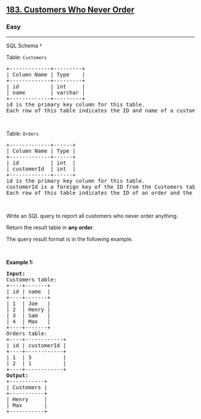 <h2><a href="https://leetcode.com/problems/customers-who-never-order/">183. Customers Who Never Order</a></h2><h3>Easy</h3><hr><div class="sql-schema-wrapper__3VBi"><a class="sql-schema-link__3cEg">SQL Schema<svg viewBox="0 0 24 24" width="1em" height="1em" class="icon__1Md2"><path fill-rule="evenodd" d="M10 6L8.59 7.41 13.17 12l-4.58 4.59L10 18l6-6z"></path></svg></a></div><div><p><font papago-translate="translated" papago-id="0">Table: </font><code>Customers</code></p>

<pre papago-id="0" papago-translate="translated">+-------------+---------+
| Column Name | Type    |
+-------------+---------+
| id          | int     |
| name        | varchar |
+-------------+---------+
id is the primary key column for this table.
Each row of this table indicates the ID and name of a customer.
</pre>

<p>&nbsp;</p>

<p><font papago-translate="translated" papago-id="1">Table: </font><code>Orders</code></p>

<pre papago-id="12" papago-translate="translated">+-------------+------+
| Column Name | Type |
+-------------+------+
| id          | int  |
| customerId  | int  |
+-------------+------+
id is the primary key column for this table.
customerId is a foreign key of the ID from the Customers table.
Each row of this table indicates the ID of an order and the ID of the customer who ordered it.
</pre>

<p>&nbsp;</p>

<p papago-id="13" papago-translate="translated">Write an SQL query to report all customers who never order anything.</p>

<p papago-id="14" papago-translate="cached">Return the result table in <strong papago-id="14-1">any order</strong>.</p>

<p papago-id="15" papago-translate="translated">The query result format is in the following example.</p>

<p>&nbsp;</p>
<p><strong papago-id="16" papago-translate="translated">Example 1:</strong></p>

<pre papago-id="17" papago-translate="cached"><strong papago-id="17-0">Input:</strong> 
Customers table:
+----+-------+
| id | name  |
+----+-------+
| 1  | Joe   |
| 2  | Henry |
| 3  | Sam   |
| 4  | Max   |
+----+-------+
Orders table:
+----+------------+
| id | customerId |
+----+------------+
| 1  | 3          |
| 2  | 1          |
+----+------------+
<strong papago-id="17-2">Output:</strong> 
+-----------+
| Customers |
+-----------+
| Henry     |
| Max       |
+-----------+
</pre>
</div>